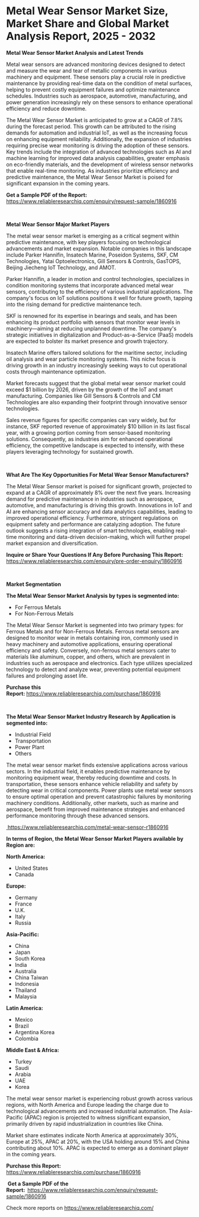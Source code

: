 <p><h1>Metal Wear Sensor Market Size, Market Share and Global Market Analysis Report, 2025 - 2032</h1></p><p><strong>Metal Wear Sensor Market Analysis and Latest Trends</strong></p>
<p><p>Metal wear sensors are advanced monitoring devices designed to detect and measure the wear and tear of metallic components in various machinery and equipment. These sensors play a crucial role in predictive maintenance by providing real-time data on the condition of metal surfaces, helping to prevent costly equipment failures and optimize maintenance schedules. Industries such as aerospace, automotive, manufacturing, and power generation increasingly rely on these sensors to enhance operational efficiency and reduce downtime.</p><p>The Metal Wear Sensor Market is anticipated to grow at a CAGR of 7.8% during the forecast period. This growth can be attributed to the rising demands for automation and industrial IoT, as well as the increasing focus on enhancing equipment reliability. Additionally, the expansion of industries requiring precise wear monitoring is driving the adoption of these sensors. Key trends include the integration of advanced technologies such as AI and machine learning for improved data analysis capabilities, greater emphasis on eco-friendly materials, and the development of wireless sensor networks that enable real-time monitoring. As industries prioritize efficiency and predictive maintenance, the Metal Wear Sensor Market is poised for significant expansion in the coming years.</p></p>
<p><strong>Get a Sample PDF of the Report:&nbsp;</strong> <a href="https://www.reliableresearchiq.com/enquiry/request-sample/1860916?utm_campaign=3129&utm_medium=2&utm_source=Github&utm_content=ia&utm_term=07042025&utm_id=metal-wear-sensor">https://www.reliableresearchiq.com/enquiry/request-sample/1860916</a></p>
<p>&nbsp;</p>
<p><strong>Metal Wear Sensor Major Market Players</strong></p>
<p><p>The metal wear sensor market is emerging as a critical segment within predictive maintenance, with key players focusing on technological advancements and market expansion. Notable companies in this landscape include Parker Hannifin, Insatech Marine, Poseidon Systems, SKF, CM Technologies, Yatai Optoelectronics, Gill Sensors & Controls, GasTOPS, Beijing Jiecheng IoT Technology, and AMOT.</p><p>Parker Hannifin, a leader in motion and control technologies, specializes in condition monitoring systems that incorporate advanced metal wear sensors, contributing to the efficiency of various industrial applications. The company's focus on IoT solutions positions it well for future growth, tapping into the rising demand for predictive maintenance tech.</p><p>SKF is renowned for its expertise in bearings and seals, and has been enhancing its product portfolio with sensors that monitor wear levels in machinery—aiming at reducing unplanned downtime. The company's strategic initiatives in digitalization and Product-as-a-Service (PaaS) models are expected to bolster its market presence and growth trajectory.</p><p>Insatech Marine offers tailored solutions for the maritime sector, including oil analysis and wear particle monitoring systems. This niche focus is driving growth in an industry increasingly seeking ways to cut operational costs through maintenance optimization.</p><p>Market forecasts suggest that the global metal wear sensor market could exceed $1 billion by 2026, driven by the growth of the IoT and smart manufacturing. Companies like Gill Sensors & Controls and CM Technologies are also expanding their footprint through innovative sensor technologies.</p><p>Sales revenue figures for specific companies can vary widely, but for instance, SKF reported revenue of approximately $10 billion in its last fiscal year, with a growing portion coming from sensor-based monitoring solutions. Consequently, as industries aim for enhanced operational efficiency, the competitive landscape is expected to intensify, with these players leveraging technology for sustained growth.</p></p>
<p>&nbsp;</p>
<p><strong>What Are The Key Opportunities For Metal Wear Sensor Manufacturers?</strong></p>
<p><p>The Metal Wear Sensor market is poised for significant growth, projected to expand at a CAGR of approximately 8% over the next five years. Increasing demand for predictive maintenance in industries such as aerospace, automotive, and manufacturing is driving this growth. Innovations in IoT and AI are enhancing sensor accuracy and data analytics capabilities, leading to improved operational efficiency. Furthermore, stringent regulations on equipment safety and performance are catalyzing adoption. The future outlook suggests a rising integration of smart technologies, enabling real-time monitoring and data-driven decision-making, which will further propel market expansion and diversification.</p></p>
<p><strong>Inquire or Share Your Questions If Any Before Purchasing This Report:</strong> <a href="https://www.reliableresearchiq.com/enquiry/pre-order-enquiry/1860916?utm_campaign=3129&utm_medium=2&utm_source=Github&utm_content=ia&utm_term=07042025&utm_id=metal-wear-sensor">https://www.reliableresearchiq.com/enquiry/pre-order-enquiry/1860916</a></p>
<p>&nbsp;</p>
<p><strong>Market Segmentation</strong></p>
<p><strong>The Metal Wear Sensor Market Analysis by types is segmented into:</strong></p>
<p><ul><li>For Ferrous Metals</li><li>For Non-Ferrous Metals</li></ul></p>
<p><p>The Metal Wear Sensor Market is segmented into two primary types: for Ferrous Metals and for Non-Ferrous Metals. Ferrous metal sensors are designed to monitor wear in metals containing iron, commonly used in heavy machinery and automotive applications, ensuring operational efficiency and safety. Conversely, non-ferrous metal sensors cater to materials like aluminum, copper, and others, which are prevalent in industries such as aerospace and electronics. Each type utilizes specialized technology to detect and analyze wear, preventing potential equipment failures and prolonging asset life.</p></p>
<p><strong>Purchase this Report:&nbsp;</strong><a href="https://www.reliableresearchiq.com/purchase/1860916?utm_campaign=3129&utm_medium=2&utm_source=Github&utm_content=ia&utm_term=07042025&utm_id=metal-wear-sensor">https://www.reliableresearchiq.com/purchase/1860916</a></p>
<p>&nbsp;</p>
<p><strong>The Metal Wear Sensor Market Industry Research by Application is segmented into:</strong></p>
<p><ul><li>Industrial Field</li><li>Transportation</li><li>Power Plant</li><li>Others</li></ul></p>
<p><p>The metal wear sensor market finds extensive applications across various sectors. In the industrial field, it enables predictive maintenance by monitoring equipment wear, thereby reducing downtime and costs. In transportation, these sensors enhance vehicle reliability and safety by detecting wear in critical components. Power plants use metal wear sensors to ensure optimal operation and prevent catastrophic failures by monitoring machinery conditions. Additionally, other markets, such as marine and aerospace, benefit from improved maintenance strategies and enhanced performance monitoring through these advanced sensors.</p></p>
<p><a href="https://www.reliableresearchiq.com/metal-wear-sensor-r1860916?utm_campaign=3129&utm_medium=2&utm_source=Github&utm_content=ia&utm_term=07042025&utm_id=metal-wear-sensor">&nbsp;https://www.reliableresearchiq.com/metal-wear-sensor-r1860916</a></p>
<p><strong>In terms of Region, the Metal Wear Sensor Market Players available by Region are:</strong></p>
<p>
    <p> <strong> North America: </strong>
        <ul>
            <li>United States</li>
            <li>Canada</li>
        </ul>
        </p> 
    <p> <strong> Europe: </strong>
        <ul>
            <li>Germany</li>
            <li>France</li>
            <li>U.K.</li>
            <li>Italy</li>
            <li>Russia</li>
        </ul>
        </p> 
    <p> <strong> Asia-Pacific: </strong>
        <ul>
            <li>China</li>
            <li>Japan</li>
            <li>South Korea</li>
            <li>India</li>
            <li>Australia</li>
            <li>China Taiwan</li>
            <li>Indonesia</li>
            <li>Thailand</li>
            <li>Malaysia</li>
        </ul>
        </p> 
    <p> <strong> Latin America: </strong>
        <ul>
            <li>Mexico</li>
            <li>Brazil</li>
            <li>Argentina Korea</li>
            <li>Colombia</li>
        </ul>
        </p> 
    <p> <strong> Middle East & Africa: </strong>
        <ul>
            <li>Turkey</li>
            <li>Saudi</li>
            <li>Arabia</li>
            <li>UAE</li>
            <li>Korea</li>
        </ul>
    </p>
    </p>
<p><p>The metal wear sensor market is experiencing robust growth across various regions, with North America and Europe leading the charge due to technological advancements and increased industrial automation. The Asia-Pacific (APAC) region is projected to witness significant expansion, primarily driven by rapid industrialization in countries like China. </p><p>Market share estimates indicate North America at approximately 30%, Europe at 25%, APAC at 20%, with the USA holding around 15% and China contributing about 10%. APAC is expected to emerge as a dominant player in the coming years.</p></p>
<p><strong>Purchase this Report: </strong><a href="https://www.reliableresearchiq.com/purchase/1860916?utm_campaign=3129&utm_medium=2&utm_source=Github&utm_content=ia&utm_term=07042025&utm_id=metal-wear-sensor">https://www.reliableresearchiq.com/purchase/1860916</a></p>
<p>&nbsp;<strong>Get a Sample PDF of the Report:&nbsp;&nbsp;</strong><a href="https://www.reliableresearchiq.com/enquiry/request-sample/1860916?utm_campaign=3129&utm_medium=2&utm_source=Github&utm_content=ia&utm_term=07042025&utm_id=metal-wear-sensor">https://www.reliableresearchiq.com/enquiry/request-sample/1860916</a></p>
<p><strong></strong></p>
<p>Check more reports on <a href="https://www.reliableresearchiq.com/?utm_campaign=3129&utm_medium=2&utm_source=Github&utm_content=ia&utm_term=07042025&utm_id=metal-wear-sensor">https://www.reliableresearchiq.com/</a></p>